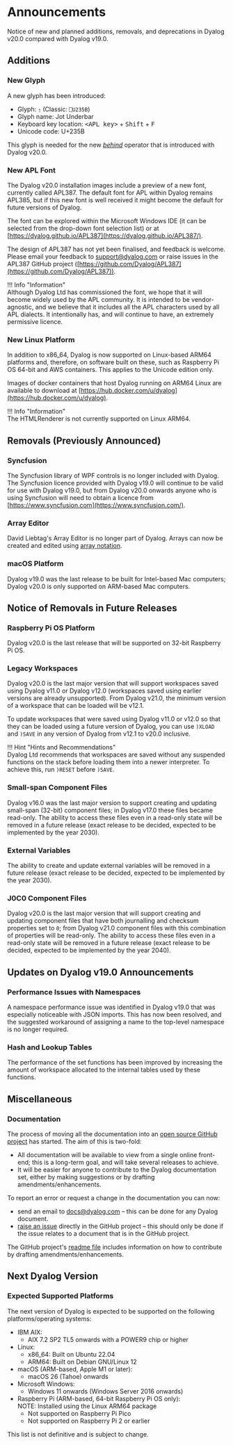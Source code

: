 # Announcements

Notice of new and planned additions, removals, and deprecations in Dyalog v20.0 compared with Dyalog v19.0.

## Additions

### New Glyph

A new glyph has been introduced:
  
* Glyph: `⍛` (Classic: `⎕U235B`)  
* Glyph name: Jot Underbar
* Keyboard key location: <kbd>&lt;APL key&gt;</kbd> + <kbd>Shift</kbd> + <kbd>F</kbd>
* Unicode code: U+235B

This glyph is needed for the new [_behind_](../../language-reference-guide/primitive-operators/behind/) operator that is introduced with Dyalog v20.0.

### New APL Font

The Dyalog v20.0 installation images include a preview of a new font, currently called APL387. The default font for APL within Dyalog remains APL385, but if this new font is well received it might become the default for future versions of Dyalog.

The font can be explored within the Microsoft Windows IDE (it can be selected from the drop-down font selection list) or at [https://dyalog.github.io/APL387](https://dyalog.github.io/APL387/).

The design of APL387 has not yet been finalised, and feedback is welcome. Please email your feedback to [support@dyalog.com](mailto:support@dyalog.com) or raise issues in the APL387 GitHub project ([https://github.com/Dyalog/APL387](https://github.com/Dyalog/APL387)).

!!! Info "Information"  
    Although Dyalog Ltd has commissioned the font, we hope that it will become widely used by the APL community. It is intended to be vendor-agnostic, and we believe that it includes all the APL characters used by all APL dialects. It intentionally has, and will continue to have, an extremely permissive licence.

### New Linux Platform

In addition to x86_64, Dyalog is now supported on Linux-based ARM64 platforms and, therefore, on software built on these, such as Raspberry Pi OS 64-bit and AWS containers. This applies to the Unicode edition only.

Images of docker containers that host Dyalog running on ARM64 Linux are available to download at [https://hub.docker.com/u/dyalog](https://hub.docker.com/u/dyalog).
 
!!! Info "Information"  
    The HTMLRenderer is not currently supported on Linux ARM64.

## Removals (Previously Announced)

### Syncfusion

The Syncfusion library of WPF controls is no longer included with Dyalog. The Syncfusion licence provided with Dyalog v19.0 will continue to be valid for use with Dyalog v19.0, but from Dyalog v20.0 onwards anyone who is using Syncfusion will need to obtain a licence from [https://www.syncfusion.com](https://www.syncfusion.com/).

### Array Editor

David Liebtag's Array Editor is no longer part of Dyalog. Arrays can now be created and edited using [array notation](../../programming-reference-guide/introduction/arrays/array-notation/).

### macOS Platform

Dyalog v19.0 was the last release to be built for Intel-based Mac computers; Dyalog v20.0 is only supported on ARM-based Mac computers.

## Notice of Removals in Future Releases

### Raspberry Pi OS Platform

Dyalog v20.0 is the last release that will be supported on 32-bit Raspberry Pi OS.

### Legacy Workspaces

Dyalog v20.0 is the last major version that will support workspaces saved using Dyalog v11.0 or Dyalog v12.0 (workspaces saved using earlier versions are already unsupported). From Dyalog v21.0, the minimum version of a workspace that can be loaded will be v12.1.

To update workspaces that were saved using Dyalog v11.0 or v12.0 so that they can be loaded using a future version of Dyalog, you can use `)XLOAD` and `)SAVE` in any version of Dyalog from v12.1 to v20.0 inclusive. 

!!! Hint "Hints and Recommendations"  
    Dyalog Ltd recommends that workspaces are saved without any suspended functions on the stack before loading them into a newer interpreter. To achieve this, run `)RESET` before `)SAVE`.

### Small-span Component Files

Dyalog v16.0 was the last major version to support creating and updating small-span (32-bit) component files; in Dyalog v17.0 these files became read-only. The ability to access these files even in a read-only state will be removed in a future release (exact release to be decided, expected to be implemented by the year 2030).

### External Variables

The ability to create and update external variables will be removed in a future release (exact release to be decided, expected to be implemented by the year 2030).

### J0C0 Component Files

Dyalog v20.0 is the last major version that will support creating and updating component files that have both journalling and checksum properties set to `0`; from Dyalog v21.0 component files with this combination of properties will be read-only. The ability to access these files even in a read-only state will be removed in a future release (exact release to be decided, expected to be implemented by the year 2040).

## Updates on Dyalog v19.0 Announcements

### Performance Issues with Namespaces

A namespace performance issue was identified in Dyalog v19.0 that was especially noticeable with JSON imports. This has now been resolved, and the suggested workaround of assigning a name to the top-level namespace is no longer required.

### Hash and Lookup Tables

The performance of the set functions has been improved by increasing the amount of workspace allocated to the internal tables used by these functions.

## Miscellaneous

### Documentation

The process of moving all the documentation into an [open source GitHub project](https://github.com/Dyalog/documentation) has started. The aim of this is two-fold:

- All documentation will be available to view from a single online front-end; this is a long-term goal, and will take several releases to achieve.
- It will be easier for anyone to contribute to the Dyalog documentation set, either by making suggestions or by drafting amendments/enhancements.

To report an error or request a change in the documentation you can now:

- send an email to [docs@dyalog.com](mailto:docs@dyalog.com) – this can be done for any Dyalog document.
- [raise an issue](https://github.com/Dyalog/documentation/issues) directly in the GitHub project – this should only be done if the issue relates to a document that is in the GitHub project.

The GitHub project's [readme file](https://github.com/Dyalog/documentation/blob/main/README.md) includes information on how to contribute by drafting amendments/enhancements.

## Next Dyalog Version

### Expected Supported Platforms
The next version of Dyalog is expected to be supported on the following platforms/operating systems:  

- IBM AIX:
    - AIX 7.2 SP2 TL5 onwards with a POWER9 chip or higher
- Linux:
    - x86_64: Built on Ubuntu 22.04
    - ARM64: Built on Debian GNU/Linux 12
- macOS (ARM-based, Apple M1 or later):
    - macOS 26 (Tahoe) onwards
- Microsoft Windows:
    - Windows 11 onwards (Windows Server 2016 onwards)
- Raspberry Pi (ARM-based, 64-bit Raspberry Pi OS only):  
    NOTE: Installed using the Linux ARM64 package
    - Not supported on Raspberry Pi Pico
	- Not supported on Raspberry Pi 2 or earlier

This list is not definitive and is subject to change.